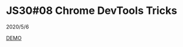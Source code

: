 # JS30#08 Chrome DevTools Tricks
2020/5/6

[DEMO](https://gbuzz45.github.io/gbuzz45-JS30-demo/09_ChromeDevToolsTricks/)

